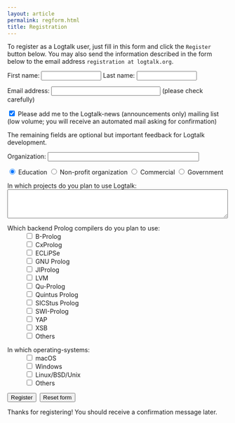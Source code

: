 ```yaml
---
layout: article
permalink: regform.html
title: Registration
---
```


To register as a Logtalk user, just fill in this form and click the
`Register` button below. You may also send the information described in
the form below to the email address `registration at logtalk.org`.

<form action="https://formspree.io/registration@logtalk.org" method="post">
	<div>
	<input type="hidden" name="recipient" value="registration@logtalk.org" />
	<input type="hidden" name="subject" value="Logtalk user registration" />
	<input type="hidden" name="required" value="firstname,lastname,email" />
	<input type="hidden" name="print_config" value="firstname,lastname,email" />
	<input type="hidden" name="print_blank_fields" value="1" />
	<input type="hidden" name="return_link_url" value="https://logtalk.org/" />
	<input type="hidden" name="return_link_title" value="Back to the Logtalk web site." />
	<input type="hidden" name="bgcolor" value="#e0e0e0" />
	<input type="hidden" name="text_color" value="#353535" />
	<input type="hidden" name="title" value="Thanks for registering!" />
	<input type="hidden" name="env_report" value="REMOTE_ADDR" />
	</div>
	<p>First name: <input type="text" name="firstname" size="14" /> Last name: <input type="text" name="lastname" size="14" /></p>
	<p>Email address: <input type="text" name="email" size="28" /> (please check carefully)</p>
	<p><input checked="checked" name="logtalk-news" type="checkbox" /> Please add me to the Logtalk-news (announcements only) mailing list<br/>
	   (low volume; you will receive an automated mail asking for confirmation)</p>
	<p>The remaining fields are optional but important feedback for Logtalk development.</p>
	<p>Organization: <input name="organization" size="40" /></p>
	<p>
		<input checked="checked" name="type" type="radio" value="education" /> Education
		<input name="type" type="radio" value="non-profit" /> Non-profit organization
		<input name="type" type="radio" value="commercial" /> Commercial
		<input name="type" type="radio" value="government" /> Government
	</p>
	<p>In which projects do you plan to use Logtalk:<br /><textarea name="projects" cols="60" rows="4"></textarea></p>
	<dl>
		<dt>Which backend Prolog compilers do you plan to use:</dt>
			<!--<dd><input name="als" type="checkbox" /> ALS Prolog</dd>-->
			<!--<dd><input name="amzi" type="checkbox" /> Amzi! Prolog</dd>-->
			<dd><input name="bp" type="checkbox" /> B-Prolog</dd>
			<!--<dd><input name="bin" type="checkbox" /> BinProlog</dd>-->
			<!--<dd><input name="ciao" type="checkbox" /> Ciao Prolog</dd>-->
			<dd><input name="cxprolog" type="checkbox" /> CxProlog</dd>
			<dd><input name="eclipse" type="checkbox" /> ECLiPSe</dd>
			<!--<dd><input name="ifprolog" type="checkbox" /> IF/Prolog</dd>-->
			<!--<dd><input name="jiprolog" type="checkbox" /> JIProlog</dd>-->
			<!--<dd><input name="plc" type="checkbox" /> K-Prolog</dd>-->
			<dd><input name="gprolog" type="checkbox" /> GNU Prolog</dd>
			<dd><input name="ji" type="checkbox" /> JIProlog</dd>
			<dd><input name="lvm" type="checkbox" /> LVM</dd>
			<!--<dd><input name="open" type="checkbox" /> Open Prolog</dd>-->
			<!--<dd><input name="plII" type="checkbox" /> PrologII</dd>-->
			<dd><input name="qp" type="checkbox" /> Qu-Prolog</dd>
			<dd><input name="quintus" type="checkbox" /> Quintus Prolog</dd>
			<dd><input name="sicstus" type="checkbox" /> SICStus Prolog</dd>
			<dd><input name="swipl" type="checkbox" /> SWI-Prolog</dd>
			<dd><input name="yap" type="checkbox" /> YAP</dd>
			<dd><input name="xsb" type="checkbox" /> XSB</dd>
			<dd><input name="otherpl" type="checkbox" /> Others</dd>
	</dl>
	<dl>
		<dt>In which operating-systems:</dt>
			<dd><input name="macosx" type="checkbox" /> macOS</dd>
			<dd><input name="windows" type="checkbox" /> Windows</dd>
			<dd><input name="unix" type="checkbox" /> Linux/BSD/Unix</dd>
			<dd><input name="otheros" type="checkbox" /> Others</dd>
	</dl>
	<p><input type="submit" value="Register" />&nbsp;&nbsp;<input type="reset" value="Reset form" /></p>
</form>

Thanks for registering! You should receive a confirmation message later.

